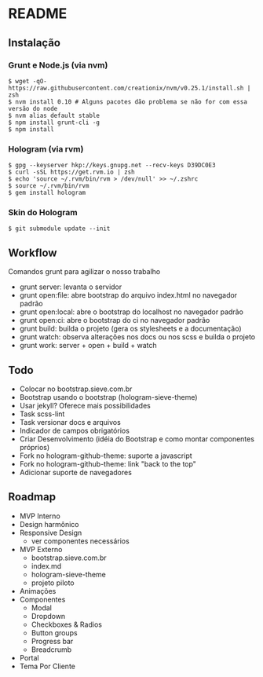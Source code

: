# README

## Instalação

### Grunt e Node.js (via nvm)

```
$ wget -qO- https://raw.githubusercontent.com/creationix/nvm/v0.25.1/install.sh | zsh
$ nvm install 0.10 # Alguns pacotes dão problema se não for com essa versão do node
$ nvm alias default stable
$ npm install grunt-cli -g
$ npm install
```

### Hologram (via rvm)

```
$ gpg --keyserver hkp://keys.gnupg.net --recv-keys D39DC0E3
$ curl -sSL https://get.rvm.io | zsh
$ echo 'source ~/.rvm/bin/rvm > /dev/null' >> ~/.zshrc
$ source ~/.rvm/bin/rvm
$ gem install hologram
```

### Skin do Hologram

```
$ git submodule update --init
```

## Workflow

Comandos grunt para agilizar o nosso trabalho
* grunt server: levanta o servidor
* grunt open:file: abre bootstrap do arquivo index.html no navegador padrão
* grunt open:local: abre o bootstrap do localhost no navegador padrão
* grunt open:ci: abre o bootstrap do ci no navegador padrão
* grunt build: builda o projeto (gera os stylesheets e a documentação)
* grunt watch: observa alterações nos docs ou nos scss e builda o projeto
* grunt work: server + open + build + watch


## Todo

* Colocar no bootstrap.sieve.com.br
* Bootstrap usando o bootstrap (hologram-sieve-theme)
* Usar jekyll? Oferece mais possibilidades
* Task scss-lint
* Task versionar docs e arquivos
* Indicador de campos obrigatórios
* Criar Desenvolvimento (idéia do Bootstrap e como montar componentes próprios)
* Fork no hologram-github-theme: suporte a javascript
* Fork no hologram-github-theme: link "back to the top"
* Adicionar suporte de navegadores


## Roadmap

* MVP Interno
* Design harmônico
* Responsive Design
  * ver componentes necessários
* MVP Externo
  * bootstrap.sieve.com.br
  * index.md
  * hologram-sieve-theme
  * projeto piloto
* Animações
* Componentes
  * Modal
  * Dropdown
  * Checkboxes & Radios
  * Button groups
  * Progress bar
  * Breadcrumb
* Portal
* Tema Por Cliente

